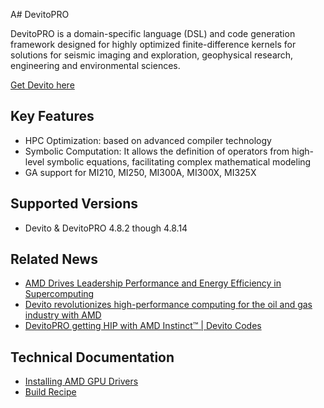 A# DevitoPRO

DevitoPRO is a domain-specific language (DSL) and code generation framework designed for highly optimized finite-difference kernels for solutions for seismic imaging and exploration, geophysical research, engineering and environmental sciences.

[Get Devito here](https://github.com/devitocodes/devito)

## Key Features

- HPC Optimization: based on advanced compiler technology
- Symbolic Computation: It allows the definition of operators from high-level symbolic equations, facilitating complex mathematical modeling
- GA support for MI210, MI250, MI300A, MI300X, MI325X

## Supported Versions

- Devito & DevitoPRO 4.8.2 though 4.8.14

## Related News

- [AMD Drives Leadership Performance and Energy Efficiency in Supercomputing](https://www.amd.com/en/newsroom/press-releases/2022-11-15-amd-drives-leadership-performance-and-energy-effic.html)
- [Devito revolutionizes high-performance computing for the oil and gas industry with AMD](https://community.amd.com/t5/instinct-accelerators/devito-revolutionizes-high-performance-computing-for-the-oil-and/ba-p/625392)
- [DevitoPRO getting HIP with AMD Instinct™ | Devito Codes](https://www.devitocodes.com/instinct)

## Technical Documentation
- [Installing AMD GPU Drivers](https://www.amd.com/en/support/download/drivers.html)
- [Build Recipe](https://github.com/amd/InfinityHub-CI/tree/main/devitopro)
